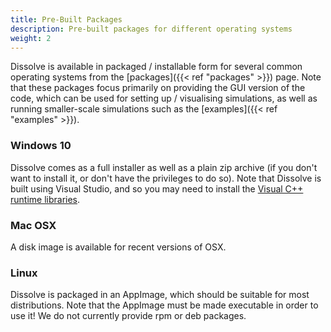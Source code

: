 ```yaml
---
title: Pre-Built Packages
description: Pre-built packages for different operating systems
weight: 2
---
```


Dissolve is available in packaged / installable form for several common operating systems from the [packages]({{< ref "packages" >}}) page.  Note that these packages focus primarily on providing the GUI version of the code, which can be used for setting up / visualising simulations, as well as running smaller-scale simulations such as the [examples]({{< ref "examples" >}}).

### Windows 10

Dissolve comes as a full installer as well as a plain zip archive (if you don't want to install it, or don't have the privileges to do so). Note that Dissolve is built using Visual Studio, and so you may need to install the [Visual C++ runtime libraries](https://visualstudio.microsoft.com/downloads/).

### Mac OSX

A disk image is available for recent versions of OSX.

### Linux

Dissolve is packaged in an AppImage, which should be suitable for most distributions. Note that the AppImage must be made executable in order to use it! We do not currently provide rpm or deb packages.
